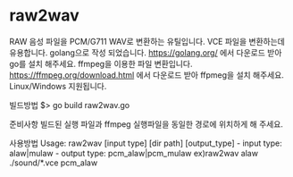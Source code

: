 # raw2wav
RAW 음성 파일을 PCM/G711 WAV로 변환하는 유틸입니다. VCE 파일을 변환하는데 유용합니다.
golang으로 작성 되었습니다. https://golang.org/ 에서 다운로드 받아 go를 설치 해주세요.
ffmpeg을 이용한 파일 변환입니다. https://ffmpeg.org/download.html 에서 다운로드 받아 ffpmeg을 설치 해주세요. Linux/Windows 지원됩니다.

빌드방법
$> go build raw2wav.go

준비사항
빌드된 실행 파일과 ffmpeg 실행파일을 동일한 경로에 위치하게 해 주세요.

사용방법
Usage: raw2wav [input type] [dir path] [output_type]
        - input type: alaw|mulaw
        - output type: pcm_alaw|pcm_mulaw
        ex)raw2wav alaw ./sound/*.vce pcm_alaw
